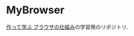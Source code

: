 # MyBrowser
[作って学ぶ ブラウザの仕組み](https://www.amazon.co.jp/dp/4297145464?ref=cm_sw_r_cp_ud_dp_GXZ2PN7K0TPXPQR3BM87&ref_=cm_sw_r_cp_ud_dp_GXZ2PN7K0TPXPQR3BM87&social_share=cm_sw_r_cp_ud_dp_GXZ2PN7K0TPXPQR3BM87&skipTwisterOG=1)の学習用のリポジトリ.